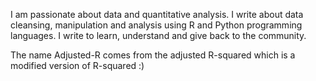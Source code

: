 

I am passionate about data and quantitative analysis.  I write about data cleansing, manipulation and analysis using R and Python programming languages. I write to learn, understand and give back to the community.  

The name Adjusted-R comes from the adjusted R-squared which is a modified version of R-squared :)